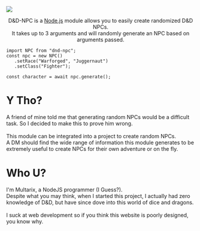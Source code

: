 <script>const page = "home"</script>
<link rel="stylesheet" type="text/css" href="{{ site.baseurl }}/assets/css/index.css">

<div class="background"></div>
<a class="npmLink" href="https://nodei.co/npm/dnd-npc/"><img class="npm" src="https://nodei.co/npm/dnd-npc.png?compact=true"></a>
<p style="text-align: center">D&D-NPC is a <a href="https://nodejs.org">Node.js</a> module allows you to easily create randomized D&D NPCs.<br>
	It takes up to 3 arguments and will randomly generate an NPC based on arguments passed.</p>

<pre><code class="language-javascript">import NPC from "dnd-npc";
const npc = new NPC()
   .setRace("Warforged", "Juggernaut")
   .setClass("Fighter");

const character = await npc.generate();
</code></pre>
<div class="row">
	<div class="columnLeft">
		<h1 class="center"><b>Y Tho?</b></h1>
		<p>A friend of mine told me that generating random NPCs would be a difficult task.
		So I decided to make this to prove him wrong.<br>
		<br>
		This module can be integrated into a project to create random NPCs.<br>
		A DM should find the wide range of information this module generates to be extremely useful to create NPCs for their own adventure or on the fly.</p>
	</div>
	<div class="columnRight">
		<h1 class="center"><b>Who U?</b></h1>
		<p>I'm Multarix, a NodeJS programmer (I Guess?).<br>
		Despite what you may think, when I started this project,
		I actually had zero knowledge of D&D, but have since dove
		into this world of dice and dragons.<br>
		<br>
		I suck at web development so if you think this website is poorly designed, you know why.</p>
	</div>
</div>
